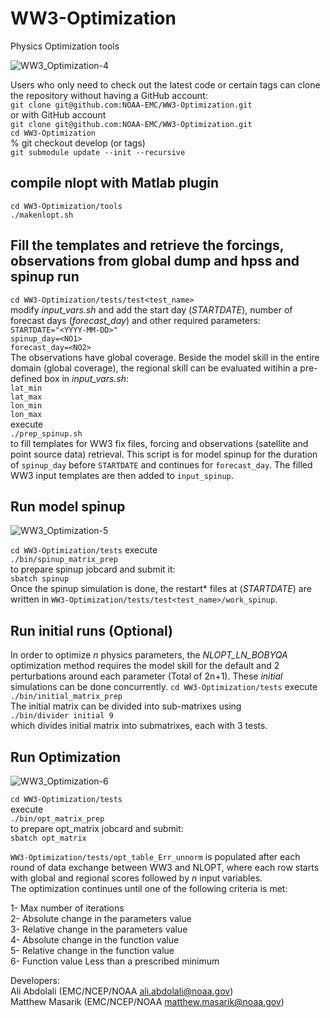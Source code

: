 # WW3-Optimization
Physics Optimization tools

![WW3_Optimization-4](https://user-images.githubusercontent.com/37336972/129954053-71b4c4bf-0649-441a-b67e-ac97b34ff6b0.png)

Users who only need to check out the latest code or certain tags can clone the repository without having a GitHub account:   
`git clone git@github.com:NOAA-EMC/WW3-Optimization.git`   
or with GitHub account   
`git clone git@github.com:NOAA-EMC/WW3-Optimization.git`     
`cd WW3-Optimization`      
% git checkout develop (or tags)     
`git submodule update --init --recursive`     

## compile nlopt with Matlab plugin    
`cd WW3-Optimization/tools`   
`./makenlopt.sh`  

## Fill the templates and retrieve the forcings, observations from global dump and hpss and spinup run   
`cd WW3-Optimization/tests/test<test_name>`   
modify _input_vars.sh_ and add the start day (_STARTDATE_), number of forecast days (_forecast_day_) and other required parameters:   
`STARTDATE="<YYYY-MM-DD>"`   
`spinup_day=<NO1>`     
`forecast_day=<NO2>`   
The observations have global coverage. Beside the model skill in the entire domain (global coverage), the regional skill can be evaluated witihin a pre-defined box in _input_vars.sh_:      
`lat_min`      
`lat_max`      
`lon_min`      
`lon_max`      
 execute   
`./prep_spinup.sh`    
 to fill templates for WW3 fix files, forcing and observations (satellite and point source data) retrieval. This script is for model spinup for the duration of `spinup_day` before `STARTDATE` and continues for `forecast_day`. The filled WW3 input templates are then added to `input_spinup`.    
 
 ## Run model spinup     
![WW3_Optimization-5](https://user-images.githubusercontent.com/37336972/129953939-9230166d-aa48-4657-85f4-32f0fd860468.png)


`cd WW3-Optimization/tests`
 execute   
`./bin/spinup_matrix_prep`  
 to prepare spinup jobcard and submit it:          
 `sbatch spinup`   
 Once the spinup simulation is done, the restart* files at (_STARTDATE_) are written in `WW3-Optimization/tests/test<test_name>/work_spinup`.   
 
 ## Run initial runs (Optional)     
 In order to optimize _n_ physics parameters, the _NLOPT_LN_BOBYQA_ optimization method requires the model skill for the default and 2 perturbations around each parameter (Total of 2n+1). These _initial_ simulations can be done concurrently. 
 `cd WW3-Optimization/tests`
 execute   
`./bin/initial_matrix_prep`  
The initial matrix can be divided into sub-matrixes using       
`./bin/divider initial 9`         
which divides initial matrix into submatrixes, each with 3 tests.       

 ## Run Optimization 
 ![WW3_Optimization-6](https://user-images.githubusercontent.com/37336972/129954078-0802f941-a420-48cc-89fd-1acbc39e3707.png)

 `cd WW3-Optimization/tests`     
 execute   
`./bin/opt_matrix_prep`     
to prepare opt_matrix jobcard and submit:          
 `sbatch opt_matrix`    
 
 `WW3-Optimization/tests/opt_table_Err_unnorm` is populated after each round of data exchange between WW3 and NLOPT, where each row starts with global and regional scores followed by _n_ input variables.      
 The optimization continues until one of the following criteria is met:      

1- Max number of iterations      
2- Absolute change in the parameters value       
3- Relative change in the parameters value       
4- Absolute change in the function value       
5- Relative change in the function value       
6- Function value Less than a prescribed minimum       

 
 
 
 
 
 
 
Developers:      
Ali Abdolali (EMC/NCEP/NOAA ali.abdolali@noaa.gov)      
Matthew Masarik (EMC/NCEP/NOAA matthew.masarik@noaa.gov) 
